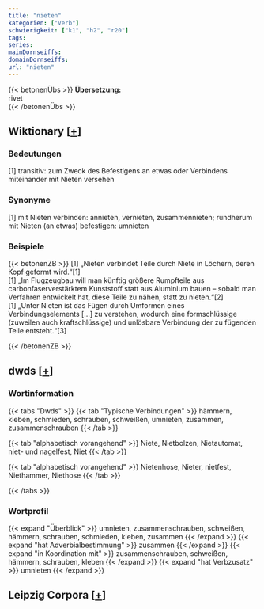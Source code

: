 ```yaml
---
title: "nieten"
kategorien: ["Verb"]
schwierigkeit: ["k1", "h2", "r20"]
tags:
series:
mainDornseiffs:
domainDornseiffs:
url: "nieten"
---
```


{{< betonenÜbs >}}
**Übersetzung:**  
rivet  
{{< /betonenÜbs >}}

## Wiktionary [[+](https://de.wiktionary.org/wiki/nieten)]

### Bedeutungen
[1] transitiv: zum Zweck des Befestigens an etwas oder Verbindens miteinander mit Nieten versehen  

### Synonyme
[1] mit Nieten verbinden: annieten, vernieten, zusammennieten; rundherum mit Nieten (an etwas) befestigen: umnieten  

### Beispiele
{{< betonenZB >}}
[1] „Nieten verbindet Teile durch Niete in Löchern, deren Kopf geformt wird.“[1]  
[1] „Im Flugzeugbau will man künftig größere Rumpfteile aus carbonfaserverstärktem Kunststoff statt aus Aluminium bauen – sobald man Verfahren entwickelt hat, diese Teile zu nähen, statt zu nieten.“[2]  
[1] „Unter Nieten ist das Fügen durch Umformen eines Verbindungselements […] zu verstehen, wodurch eine formschlüssige (zuweilen auch kraftschlüssige) und unlösbare Verbindung der zu fügenden Teile entsteht.“[3]  

{{< /betonenZB >}}


## dwds [[+](https://www.dwds.de/wb/nieten)]

### Wortinformation
{{< tabs "Dwds" >}}
{{< tab "Typische Verbindungen" >}}
hämmern, kleben, schmieden, schrauben, schweißen, umnieten, zusammen, zusammenschrauben
{{< /tab >}}

{{< tab "alphabetisch vorangehend" >}}
Niete, Nietbolzen, Nietautomat, niet- und nagelfest, Niet
{{< /tab >}}

{{< tab "alphabetisch vorangehend" >}}
Nietenhose, Nieter, nietfest, Niethammer, Niethose
{{< /tab >}}

{{< /tabs >}}

### Wortprofil
{{< expand "Überblick" >}} umnieten, zusammenschrauben, schweißen, hämmern, schrauben, schmieden, kleben, zusammen {{< /expand >}}
{{< expand "hat Adverbialbestimmung" >}} zusammen {{< /expand >}}
{{< expand "in Koordination mit" >}} zusammenschrauben, schweißen, hämmern, schrauben, kleben {{< /expand >}}
{{< expand "hat Verbzusatz" >}} umnieten {{< /expand >}}

## Leipzig Corpora [[+](https://corpora.uni-leipzig.de/en/res?word=nieten&corpusId=deu_newscrawl-public_2018)]

